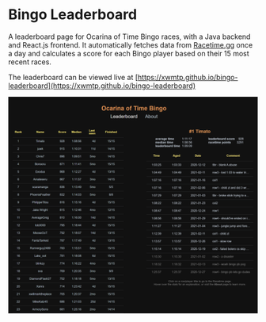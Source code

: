 # Bingo Leaderboard
A leaderboard page for Ocarina of Time Bingo races, with a Java backend and React.js frontend. It automatically fetches data from [Racetime.gg](https://www.racetime.gg) once a day and calculates a score for each Bingo player based on their 15 most recent races.

The leaderboard can be viewed live at [https://xwmtp.github.io/bingo-leaderboard](https://xwmtp.github.io/bingo-leaderboard)

![bingo-leaderboard](https://github.com/xwmtp/bingo-leaderboard/blob/gh-pages/preview.PNG)
